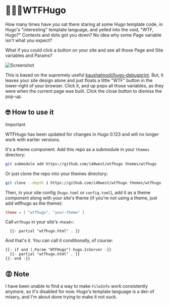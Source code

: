 # 🤦🏻‍♂️WTFHugo

How many times have you sat there staring at some Hugo template code,
in Hugo's "interesting" template language, and yelled into the void,
"WTF, Hugo?" Contexts and dots got you down? No idea why some Page
variable isn't what you expect?

What if you could click a button on your site and see all those Page
and Site variables and Params?

![Screenshot](./screenshot.png)

This is based on the supremely useful [kaushalmodi/hugo-debugprint](https://github.com/kaushalmodi/hugo-debugprint).
But, it leaves your site design alone and just floats a little "WTF"
button in the lower-right of your browser. Click it, and up pops all
those variables, as they were when the current page was built. Click
the close button to dismiss the pop-up.

## 🤓 How to use it

> [!IMPORTANT]
> WTFHugo has been updated for changes in Hugo 0.123 and will no longer
> work with earlier versions.

It's a theme component. Add this repo as a submodule in your `themes` directory:

```bash
git submodule add https://github.com/i40west/wtfhugo themes/wtfhugo
```

Or just clone the repo into your themes directory:

```bash
git clone --depth 1 https://github.com/i40west/wtfhugo themes/wtfhugo
```

Then, in your site config (`hugo.toml` or `config.toml`), add it as a
theme component along with your site's theme (if you're not using a
theme, just add wtfhugo as the theme):

```toml
theme = [ "wtfhugo", "your-theme" ]
```

Call `wtfhugo` in your site's `<head>`:

```
  {{- partial "wtfhugo.html" . }}
```

And that's it. You can call it conditionally, of course:

```
{{- if and (.Param "WTFHugo") hugo.IsServer -}}
  {{- partial "wtfhugo.html" . }}
{{- end -}}
```

## 😡 Note

I have been unable to find a way to make `FileInfo` work consistently
anymore, so it's disabled for now. Hugo's template language is a den
of misery, and I'm about done trying to make it not suck.
